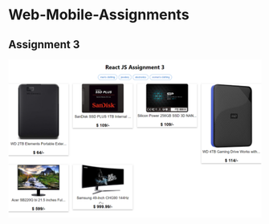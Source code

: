 # Web-Mobile-Assignments

## Assignment 3

<div>
<img src="Screenshots/Screenshot.PNG" alt="phone image"/>
</div>

